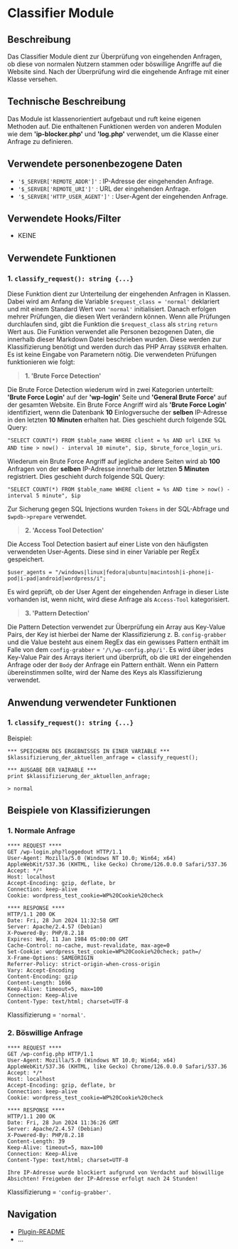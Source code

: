 # Classifier Module

## Beschreibung

Das Classifier Module dient zur Überprüfung von eingehenden Anfragen, ob diese von normalen Nutzern stammen oder böswillige Angriffe auf die Website sind. Nach der Überprüfung wird die eingehende Anfrage mit einer Klasse versehen.

## Technische Beschreibung

Das Module ist klassenorientiert aufgebaut und ruft keine eigenen Methoden auf. Die enthaltenen Funktionen werden von anderen Modulen wie dem **'ip-blocker.php'** und **'log.php'** verwendet, um die Klasse einer Anfrage zu definieren.

## Verwendete personenbezogene Daten

- `'$_SERVER['REMOTE_ADDR']'` : IP-Adresse der eingehenden Anfrage.
- `'$_SERVER['REMOTE_URI']'` : URL der eingehenden Anfrage.
- `'$_SERVER['HTTP_USER_AGENT']'` : User-Agent der eingehenden Anfrage.

## Verwendete Hooks/Filter

- KEINE

## Verwendete Funktionen

 ### 1. `classify_request(): string {...}`

Diese Funktion dient zur Unterteilung der eingehenden Anfragen in Klassen. Dabei wird am Anfang die Variable `$request_class = 'normal'` deklariert und mit einem Standard Wert von `'normal'` initialisiert. Danach erfolgen mehrer Prüfungen, die diesen Wert verändern können. Wenn alle Prüfungen durchlaufen sind, gibt die Funktion die `$request_class` als `string` `return` Wert aus. Die Funktion verwendet alle Personen bezogenen Daten, die innerhalb dieser Markdown Datei beschrieben wurden. Diese werden zur Klassifizierung benötigt und werden durch das PHP Array `$SERVER` erhalten. Es ist keine Eingabe von Parametern nötig. Die verwendeten Prüfungen funktionieren wie folgt:   

>  **1. 'Brute Force Detection'**

Die Brute Force Detection wiederum wird in zwei Kategorien unterteilt: **'Brute Force Login'** auf der **'wp-login'** Seite und **'General Brute Force'** auf der gesamten Website. Ein Brute Force Angriff wird als **'Brute Force Login'** identifiziert, wenn die Datenbank **10** Einlogversuche der **selben** IP-Adresse in den letzten **10 Minuten** erhalten hat.
Dies geschieht durch folgende SQL Query:

`"SELECT COUNT(*) FROM $table_name WHERE client = %s AND url LIKE %s AND time > now() - interval 10 minute", $ip, $brute_force_login_uri`.

Wiederum ein Brute Force Angriff auf jegliche andere Seiten wird ab **100** Anfragen von der **selben** IP-Adresse innerhalb der letzten **5 Minuten** registriert. Dies geschieht durch folgende SQL Query:

`"SELECT COUNT(*) FROM $table_name WHERE client = %s AND time > now() - interval 5 minute", $ip`    

Zur Sicherung gegen SQL Injections wurden `Tokens` in der SQL-Abfrage und `$wpdb->prepare` verwendet.

> **2. 'Access Tool Detection'**

Die Access Tool Detection basiert auf einer Liste von den häufigsten verwendeten User-Agents. Diese sind in einer Variable per RegEx gespeichert.

`$user_agents = "/windows|linux|fedora|ubuntu|macintosh|i-phone|i-pod|i-pad|android|wordpress/i";` 

Es wird geprüft, ob der User Agent der eingehenden Anfrage in dieser Liste vorhanden ist, wenn nicht, wird diese Anfrage als `Access-Tool` kategorisiert.

> **3. 'Pattern Detection'**

Die Pattern Detection verwendet zur Überprüfung ein Array aus Key-Value Pairs, der Key ist hierbei der Name der Klassifizierung z. B. `config-grabber` und die Value besteht aus einem RegEx das ein gewisses Pattern enthält im Falle von dem `config-grabber` = `'/\/wp-config.php/i'`. Es wird über jedes Key-Value Pair des Arrays iteriert und überprüft, ob die `URI` der eingehenden Anfrage oder der `Body` der Anfrage ein Pattern enthält. Wenn ein Pattern übereinstimmen sollte, wird der Name des Keys als Klassifizierung verwendet.

## Anwendung verwendeter Funktionen

### 1. `classify_request(): string {...}`

Beispiel:
````
*** SPEICHERN DES ERGEBNISSES IN EINER VARIABLE ***
$klassifizierung_der_aktuellen_anfrage = classify_request();

*** AUSGABE DER VAIRABLE ***
print $klassifizierung_der_aktuellen_anfrage;

> normal

````
## Beispiele von Klassifizierungen

### 1. Normale Anfrage
````
**** REQUEST ****
GET /wp-login.php?loggedout HTTP/1.1
User-Agent: Mozilla/5.0 (Windows NT 10.0; Win64; x64) AppleWebKit/537.36 (KHTML, like Gecko) Chrome/126.0.0.0 Safari/537.36
Accept: */*
Host: localhost
Accept-Encoding: gzip, deflate, br
Connection: keep-alive
Cookie: wordpress_test_cookie=WP%20Cookie%20check
 
**** RESPONSE ****
HTTP/1.1 200 OK
Date: Fri, 28 Jun 2024 11:32:58 GMT
Server: Apache/2.4.57 (Debian)
X-Powered-By: PHP/8.2.18
Expires: Wed, 11 Jan 1984 05:00:00 GMT
Cache-Control: no-cache, must-revalidate, max-age=0
Set-Cookie: wordpress_test_cookie=WP%20Cookie%20check; path=/
X-Frame-Options: SAMEORIGIN
Referrer-Policy: strict-origin-when-cross-origin
Vary: Accept-Encoding
Content-Encoding: gzip
Content-Length: 1696
Keep-Alive: timeout=5, max=100
Connection: Keep-Alive
Content-Type: text/html; charset=UTF-8
````
Klassifizierung = `'normal'`.

### 2. Böswillige Anfrage
````
**** REQUEST ****
GET /wp-config.php HTTP/1.1
User-Agent: Mozilla/5.0 (Windows NT 10.0; Win64; x64) AppleWebKit/537.36 (KHTML, like Gecko) Chrome/126.0.0.0 Safari/537.36
Accept: */*
Host: localhost
Accept-Encoding: gzip, deflate, br
Connection: keep-alive
Cookie: wordpress_test_cookie=WP%20Cookie%20check

**** RESPONSE **** 
HTTP/1.1 200 OK
Date: Fri, 28 Jun 2024 11:36:26 GMT
Server: Apache/2.4.57 (Debian)
X-Powered-By: PHP/8.2.18
Content-Length: 39
Keep-Alive: timeout=5, max=100
Connection: Keep-Alive
Content-Type: text/html; charset=UTF-8
 
Ihre IP-Adresse wurde blockiert aufgrund von Verdacht auf böswillige Absichten! Freigeben der IP-Adresse erfolgt nach 24 Stunden!
````
Klassifizierung = `'config-grabber'`.

## Navigation
 - [Plugin-README]()
 - ...
